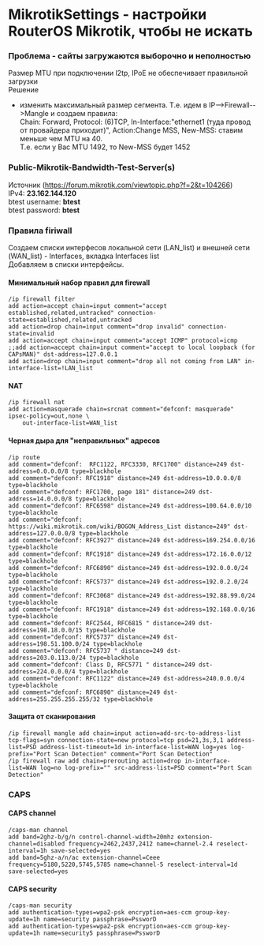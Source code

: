 # MikrotikSettings - настройки RouterOS Mikrotik, чтобы не искать
### Проблема - сайты загружаются выборочно и неполностью  
Размер MTU при подключении l2tp, IPoE не обеспечивает правильной загрузки  
Решение  
- изменить максимальный размер сегмента. Т.е. идем в IP-->Firewall-->Mangle и создаем правила:  
Chain: Forward, Protocol: (6)TCP, In-Interface:"ethernet1 (туда провод от провайдера приходит)", Action:Change MSS, New-MSS: ставим меньше чем MTU на 40.  
Т.е. если у Вас MTU 1492, то New-MSS будет 1452  



### Public-Mikrotik-Bandwidth-Test-Server(s)  
Источник (https://forum.mikrotik.com/viewtopic.php?f=2&t=104266)  
IPv4: **23.162.144.120**  
btest username: **btest**  
btest password: **btest**  

### Правила firiwall  
Создаем списки интерфесов локальной сети (LAN_list) и внешней сети (WAN_list) - Interfaces, вкладка Interfaces list  
Добавляем в списки интерфейсы.

#### Минимальный набор правил для firewall
```
/ip firewall filter
add action=accept chain=input comment="accept established,related,untracked" connection-state=established,related,untracked
add action=drop chain=input comment="drop invalid" connection-state=invalid
add action=accept chain=input comment="accept ICMP" protocol=icmp
;;add action=accept chain=input comment="accept to local loopback (for CAPsMAN)" dst-address=127.0.0.1
add action=drop chain=input comment="drop all not coming from LAN" in-interface-list=!LAN_list
```
#### NAT
```
/ip firewall nat
add action=masquerade chain=srcnat comment="defconf: masquerade" ipsec-policy=out,none \
    out-interface-list=WAN_list
```
#### Черная дыра для "неправильных" адресов  
```
/ip route
add comment="defconf:  RFC1122, RFC3330, RFC1700" distance=249 dst-address=0.0.0.0/8 type=blackhole
add comment="defconf: RFC1918" distance=249 dst-address=10.0.0.0/8 type=blackhole
add comment="defconf: RFC1700, page 181" distance=249 dst-address=14.0.0.0/8 type=blackhole
add comment="defconf: RFC6598" distance=249 dst-address=100.64.0.0/10 type=blackhole
add comment="defconf: https://wiki.mikrotik.com/wiki/BOGON_Address_List distance=249" dst-address=127.0.0.0/8 type=blackhole
add comment="defconf: RFC3927" distance=249 dst-address=169.254.0.0/16 type=blackhole
add comment="defconf: RFC1918" distance=249 dst-address=172.16.0.0/12 type=blackhole
add comment="defconf: RFC6890" distance=249 dst-address=192.0.0.0/24 type=blackhole
add comment="defconf: RFC5737" distance=249 dst-address=192.0.2.0/24 type=blackhole
add comment="defconf: RFC3068" distance=249 dst-address=192.88.99.0/24 type=blackhole
add comment="defconf: RFC1918" distance=249 dst-address=192.168.0.0/16 type=blackhole
add comment="defconf: RFC2544, RFC6815 " distance=249 dst-address=198.18.0.0/15 type=blackhole
add comment="defconf: RFC5737" distance=249 dst-address=198.51.100.0/24 type=blackhole
add comment="defconf: RFC5737 " distance=249 dst-address=203.0.113.0/24 type=blackhole
add comment="defconf: Class D, RFC5771 " distance=249 dst-address=224.0.0.0/4 type=blackhole
add comment="defconf: RFC1122" distance=249 dst-address=240.0.0.0/4 type=blackhole
add comment="defconf: RFC6890" distance=249 dst-address=255.255.255.255/32 type=blackhole
```
#### Защита от сканирования
```
/ip firewall mangle add chain=input action=add-src-to-address-list tcp-flags=syn connection-state=new protocol=tcp psd=21,3s,3,1 address-list=PSD address-list-timeout=1d in-interface-list=WAN log=yes log-prefix="Port Scan Detection" comment="Port Scan Detection"
/ip firewall raw add chain=prerouting action=drop in-interface-list=WAN log=no log-prefix="" src-address-list=PSD comment="Port Scan Detection"
```

### CAPS  
#### CAPS channel
```
/caps-man channel
add band=2ghz-b/g/n control-channel-width=20mhz extension-channel=disabled frequency=2462,2437,2412 name=channel-2.4 reselect-interval=1h save-selected=yes
add band=5ghz-a/n/ac extension-channel=Ceee frequency=5180,5220,5745,5785 name=channel-5 reselect-interval=1d save-selected=yes
```
#### CAPS security
```
/caps-man security
add authentication-types=wpa2-psk encryption=aes-ccm group-key-update=1h name=security passphrase=PssworD
add authentication-types=wpa2-psk encryption=aes-ccm group-key-update=1h name=security5 passphrase=PssworD
```
